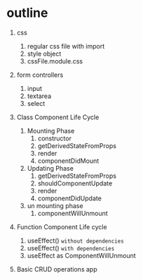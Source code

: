 # outline 
1. css
    1. regular css file with import  
    2. style object
    3. cssFile.module.css
2. form controllers 
    1.  input
    2.  textarea 
    3.  select 

3. Class Component Life Cycle
    1.  Mounting Phase 
        1.  constructor
        2.  getDerivedStateFromProps
        3.  render
        4.  componentDidMount
    2. Updating Phase 
       1. getDerivedStateFromProps 
       2. shouldComponentUpdate
       3. render
       4. componentDidUpdate
    3. un mounting phase
       1. componentWillUnmount
4. Function Component Life cycle 
   1. useEffect() `without dependencies`
   2. useEffect() `with dependencies`
   3. useEffect as ComponentWillUnmount
5. Basic CRUD operations app
